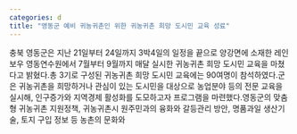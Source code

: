 ```yaml
---
categories: d
title: "영동군 예비 귀농귀촌인 위한 귀농귀촌 희망 도시민 교육 성료"
---
```

충북 영동군은 지난 21일부터 24일까지 3박4일의 일정을 끝으로 양강면에 소재한 레인보우 영동연수원에서 7월부터 9월까지 매달 실시한 귀농귀촌 희망 도시민 교육을 마쳤다고 밝혔다.총 3기로 구성된 귀농귀촌 희망 도시민 교육에는 90여명이 참석하였다.군은 귀농귀촌을 희망하거나 관심이 있는 도시민을 대상으로 농업분야 등의 전문 교육을 실시해, 인구증가와 지역경제 활성화를 도모하고자 프로그램을 마련했다.영동군의 맞춤형 귀농귀촌 지원정책, 귀농귀촌시 원주민과의 융화와 갈등관리 방안, 명품과일 생산기술, 토지 구입 정보 등 농촌의 문화와 